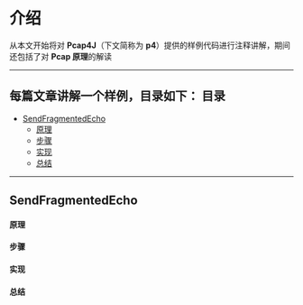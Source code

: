 介绍
======

从本文开始将对 **Pcap4J**（下文简称为 **p4**）提供的样例代码进行注释讲解，期间还包括了对 **Pcap 原理**的解读

****

每篇文章讲解一个样例，目录如下：
目录
-----
- [SendFragmentedEcho](#SendFragmentedEcho)
  - [原理](#原理)
  - [步骤](#步骤)
  - [实现](#实现)
  - [总结](#总结)

****

SendFragmentedEcho
------

#### 原理 #####

#### 步骤 #####

#### 实现 #####

#### 总结 #####

